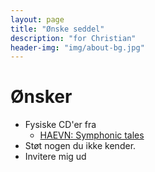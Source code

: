 ```yaml
---
layout: page
title: "Ønske seddel"
description: "for Christian"
header-img: "img/about-bg.jpg"
---
```

# Ønsker

* Fysiske CD'er fra
  * [HAEVN: Symphonic tales](https://haevnmusic.store/collections/cds/products/symphonic-tales-cd?variant=31498813276233)
* Støt nogen du ikke kender.
* Invitere mig ud
